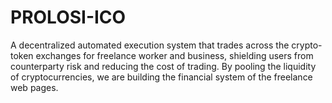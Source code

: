 # PROLOSI-ICO
A decentralized automated execution system that trades across the crypto-token exchanges for freelance worker and business, shielding users from counterparty risk and reducing the cost of trading. By pooling the liquidity of cryptocurrencies, we are building the financial system of the freelance web pages.
